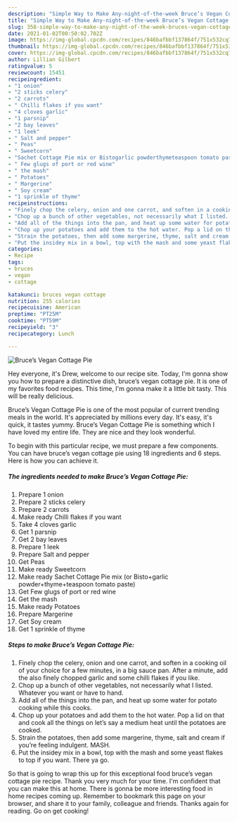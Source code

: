 ```yaml
---
description: "Simple Way to Make Any-night-of-the-week Bruce’s Vegan Cottage Pie"
title: "Simple Way to Make Any-night-of-the-week Bruce’s Vegan Cottage Pie"
slug: 358-simple-way-to-make-any-night-of-the-week-bruces-vegan-cottage-pie
date: 2021-01-02T00:50:02.702Z
image: https://img-global.cpcdn.com/recipes/846bafbbf137864f/751x532cq70/bruces-vegan-cottage-pie-recipe-main-photo.jpg
thumbnail: https://img-global.cpcdn.com/recipes/846bafbbf137864f/751x532cq70/bruces-vegan-cottage-pie-recipe-main-photo.jpg
cover: https://img-global.cpcdn.com/recipes/846bafbbf137864f/751x532cq70/bruces-vegan-cottage-pie-recipe-main-photo.jpg
author: Lillian Gilbert
ratingvalue: 5
reviewcount: 15451
recipeingredient:
- "1 onion"
- "2 sticks celery"
- "2 carrots"
- " Chilli flakes if you want"
- "4 cloves garlic"
- "1 parsnip"
- "2 bay leaves"
- "1 leek"
- " Salt and pepper"
- " Peas"
- " Sweetcorn"
- "Sachet Cottage Pie mix or Bistogarlic powderthymeteaspoon tomato paste"
- " Few glugs of port or red wine"
- " the mash"
- " Potatoes"
- " Margerine"
- " Soy cream"
- "1 sprinkle of thyme"
recipeinstructions:
- "Finely chop the celery, onion and one carrot, and soften in a cooking oil of your choice for a few minutes, in a big sauce pan. After a minute, add the also finely chopped garlic and some chilli flakes if you like."
- "Chop up a bunch of other vegetables, not necessarily what I listed. Whatever you want or have to hand."
- "Add all of the things into the pan, and heat up some water for potato cooking while this cooks."
- "Chop up your potatoes and add them to the hot water. Pop a lid on that and cook all the things on let’s say a medium heat until the potatoes are cooked."
- "Strain the potatoes, then add some margerine, thyme, salt and cream if you’re feeling indulgent. MASH."
- "Put the insidey mix in a bowl, top with the mash and some yeast flakes to top if you want. There ya go."
categories:
- Recipe
tags:
- bruces
- vegan
- cottage

katakunci: bruces vegan cottage 
nutrition: 255 calories
recipecuisine: American
preptime: "PT25M"
cooktime: "PT59M"
recipeyield: "3"
recipecategory: Lunch

---
```



![Bruce’s Vegan Cottage Pie](https://img-global.cpcdn.com/recipes/846bafbbf137864f/751x532cq70/bruces-vegan-cottage-pie-recipe-main-photo.jpg)

Hey everyone, it's Drew, welcome to our recipe site. Today, I'm gonna show you how to prepare a distinctive dish, bruce’s vegan cottage pie. It is one of my favorites food recipes. This time, I'm gonna make it a little bit tasty. This will be really delicious.

Bruce’s Vegan Cottage Pie is one of the most popular of current trending meals in the world. It's appreciated by millions every day. It's easy, it's quick, it tastes yummy. Bruce’s Vegan Cottage Pie is something which I have loved my entire life. They are nice and they look wonderful.




To begin with this particular recipe, we must prepare a few components. You can have bruce’s vegan cottage pie using 18 ingredients and 6 steps. Here is how you can achieve it.

<!--inarticleads1-->

##### The ingredients needed to make Bruce’s Vegan Cottage Pie:

1. Prepare 1 onion
1. Prepare 2 sticks celery
1. Prepare 2 carrots
1. Make ready  Chilli flakes if you want
1. Take 4 cloves garlic
1. Get 1 parsnip
1. Get 2 bay leaves
1. Prepare 1 leek
1. Prepare  Salt and pepper
1. Get  Peas
1. Make ready  Sweetcorn
1. Make ready Sachet Cottage Pie mix (or Bisto+garlic powder+thyme+teaspoon tomato paste)
1. Get  Few glugs of port or red wine
1. Get  the mash
1. Make ready  Potatoes
1. Prepare  Margerine
1. Get  Soy cream
1. Get 1 sprinkle of thyme




<!--inarticleads2-->

##### Steps to make Bruce’s Vegan Cottage Pie:

1. Finely chop the celery, onion and one carrot, and soften in a cooking oil of your choice for a few minutes, in a big sauce pan. After a minute, add the also finely chopped garlic and some chilli flakes if you like.
1. Chop up a bunch of other vegetables, not necessarily what I listed. Whatever you want or have to hand.
1. Add all of the things into the pan, and heat up some water for potato cooking while this cooks.
1. Chop up your potatoes and add them to the hot water. Pop a lid on that and cook all the things on let’s say a medium heat until the potatoes are cooked.
1. Strain the potatoes, then add some margerine, thyme, salt and cream if you’re feeling indulgent. MASH.
1. Put the insidey mix in a bowl, top with the mash and some yeast flakes to top if you want. There ya go.




So that is going to wrap this up for this exceptional food bruce’s vegan cottage pie recipe. Thank you very much for your time. I'm confident that you can make this at home. There is gonna be more interesting food in home recipes coming up. Remember to bookmark this page on your browser, and share it to your family, colleague and friends. Thanks again for reading. Go on get cooking!
